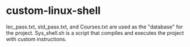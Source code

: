 # custom-linux-shell
lec_pass.txt, std_pass.txt, and Courses.txt are used as the "database" for the project.
Sys_shell.sh is a script that compiles and executes the project with custom instructions.
